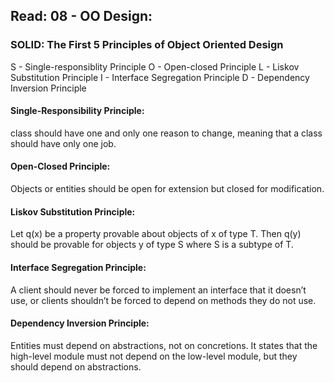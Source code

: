 ## Read: 08 - OO Design:

### SOLID: The First 5 Principles of Object Oriented Design

S - Single-responsiblity Principle
O - Open-closed Principle
L - Liskov Substitution Principle
I - Interface Segregation Principle
D - Dependency Inversion Principle

#### Single-Responsibility Principle:
 class should have one and only one reason to change, meaning that a class should have only one job.

#### Open-Closed Principle:
Objects or entities should be open for extension but closed for modification.

#### Liskov Substitution Principle:
Let q(x) be a property provable about objects of x of type T. Then q(y) should be provable for objects y of type S where S is a subtype of T.

#### Interface Segregation Principle:
A client should never be forced to implement an interface that it doesn’t use, or clients shouldn’t be forced to depend on methods they do not use.

#### Dependency Inversion Principle:
Entities must depend on abstractions, not on concretions. It states that the high-level module must not depend on the low-level module, but they should depend on abstractions.



